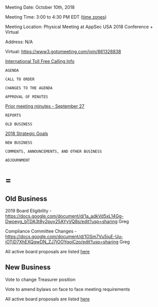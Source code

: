 Meeting Date: October 10th, 2018

Meeting Time: 3:00 to 4:30 PM EDT ([time
zones](https://www.timeanddate.com/worldclock/meetingdetails.html?year=2018&month=10&day=10&hour=19&min=0&sec=0&p1=179&p2=24&p3=16&p4=136&p5=224))

Meeting Location: Physical Meeting at AppSec USA 2018 Conference +
Virtual

Address: N/A

Virtual: <https://www3.gotomeeting.com/join/861328838>

[International Toll Free Calling
Info](International_Toll_Free_Calling_Information "wikilink")

`AGENDA`

`CALL TO ORDER`

`CHANGES TO THE AGENDA`

`APPROVAL OF MINUTES`

[Prior meeting minutes -
September 27](https://docs.google.com/document/d/1768gHS7DxUx39yptFFngebOCwCAHQqsAWZWYEOH3Ea0/edit?usp=sharing)

`REPORTS`

`OLD BUSINESS`

[2018 Strategic
Goals](https://docs.google.com/document/d/1nb_K0vsCFN2Rc5EgxLBLJnvwkpSWLbKQn7lVV6g9cDA/edit?usp=sharing)

`NEW BUSINESS`

`COMMENTS, ANNOUNCEMENTS, AND OTHER BUSINESS`

`ADJOURNMENT`

# \=

## Old Business

2019 Board Eligibility -
<https://docs.google.com/document/d/1a_adkVd5xL14Gg-Dwoeyg_bTDA3t8y2puy25AYyVQ8s/edit?usp=sharing>
Greg

Compliance Committee Changes -
<https://docs.google.com/document/d/1OSm7Vu5iuE-Uu-iOTjD7XhEXQqwDN_ZJ7jOOYqoiCzo/edit?usp=sharing>
Greg

All active board proposals are listed
[here](https://drive.google.com/folderview?id=0BxSfMVkfLvslVXdvUFV3NkxucWc&usp=sharing)

## New Business

Vote to change Treasurer position

Vote to amend bylaws on face to face meeting requirements

All active board proposals are listed
[here](https://drive.google.com/folderview?id=0BxSfMVkfLvslVXdvUFV3NkxucWc&usp=sharing)